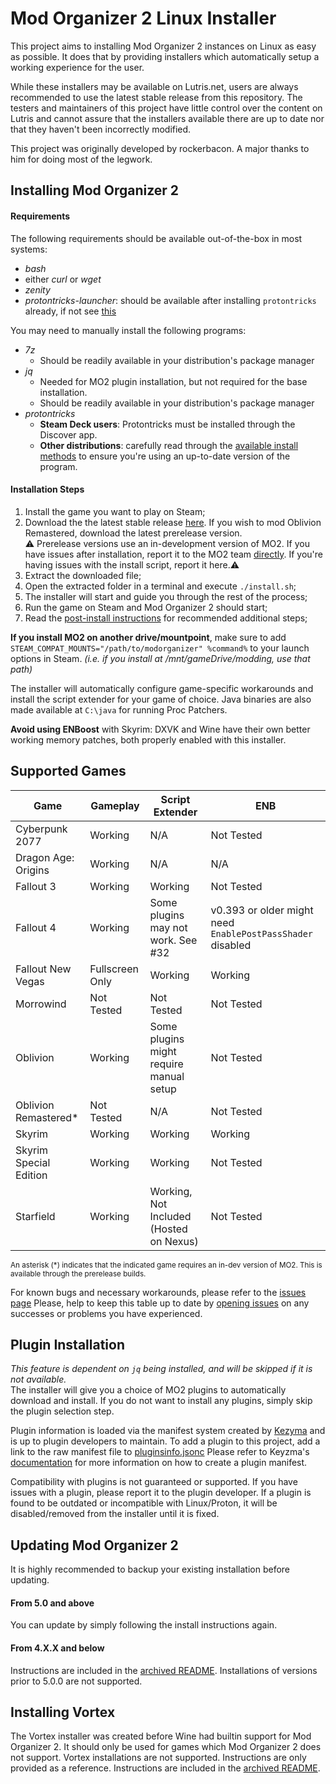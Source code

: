 # Mod Organizer 2 Linux Installer

This project aims to installing Mod Organizer 2 instances on Linux as easy as possible. It does that by providing installers which automatically setup a working experience for the user. 

While these installers may be available on Lutris.net, users are always recommended to use the latest stable release from this repository. The testers and maintainers of this project have little control over the content on Lutris and cannot assure that the installers available there are up to date nor that they haven't been incorrectly modified.

This project was originally developed by rockerbacon. A major thanks to him for doing most of the legwork.

## Installing Mod Organizer 2

#### Requirements

The following requirements should be available out-of-the-box in most systems:
- _bash_
- either _curl_ or _wget_
- _zenity_
- _protontricks-launcher_: should be available after installing `protontricks` already, if not see [this](https://github.com/Matoking/protontricks#desktop)</br>

You may need to manually install the following programs:
- _7z_
    - Should be readily available in your distribution's package manager
- _jq_
    - Needed for MO2 plugin installation, but not required for the base installation. 
    - Should be readily available in your distribution's package manager
- _protontricks_
    - **Steam Deck users**: Protontricks must be installed through the Discover app.
    - **Other distributions**: carefully read through the [available install methods](https://github.com/Matoking/protontricks#installation) to ensure you're using an up-to-date version of the program.

#### Installation Steps
1. Install the game you want to play on Steam;
2. Download the the latest stable release [here](https://github.com/furglitch/modorganizer2-linux-installer/releases/latest). If you wish to mod Oblivion Remastered, download the latest prerelease version.<br/>⚠️ Prerelease versions use an in-development version of MO2. If you have issues after installation, report it to the MO2 team [directly](https://github.com/ModOrganizer2/modorganizer/issues). If you're having issues with the install script, report it here.⚠️
3. Extract the downloaded file;
4. Open the extracted folder in a terminal and execute `./install.sh`;
5. The installer will start and guide you through the rest of the process;
6. Run the game on Steam and Mod Organizer 2 should start;
7. Read the [post-install instructions](post-install.md) for recommended additional steps;

**If you install MO2 on another drive/mountpoint**, make sure to add `STEAM_COMPAT_MOUNTS="/path/to/modorganizer" %command%` to your launch options in Steam. *(i.e. if you install at /mnt/gameDrive/modding, use that path)*

The installer will automatically configure game-specific workarounds and install the script extender for your game of choice. Java binaries are also made available at `C:\java` for running Proc Patchers.

**Avoid using ENBoost** with Skyrim: DXVK and Wine have their own better working memory patches, both properly enabled with this installer.

## Supported Games
| Game                  | Gameplay          | Script Extender                                                                | ENB                                |
|-----------------------|-------------------|--------------------------------------------------------------------------------|------------------------------------|
| Cyberpunk 2077        | Working           | N/A                                                                            | Not Tested                         |
| Dragon Age: Origins   | Working           | N/A                                                                            | N/A                                |
| Fallout 3             | Working           | Working                                                                        | Not Tested                         |
| Fallout 4             | Working           | Some plugins may not work. See #32 | v0.393 or older might need `EnablePostPassShader` disabled  |
| Fallout New Vegas     | Fullscreen Only   | Working                                                                        | Working                            |
| Morrowind             | Not Tested        | Not Tested                                                                     | Not Tested                         |
| Oblivion              | Working           | Some plugins might require manual setup                                        | Not Tested                         |
| Oblivion Remastered*  | Not Tested        | N/A                                                                            | Not Tested                         |
| Skyrim                | Working           | Working                                                                        | Working                            |
| Skyrim Special Edition| Working           | Working                                                                        | Not Tested                         |
| Starfield             | Working           | Working, Not Included (Hosted on Nexus)                                        | Not Tested                         |

<sub>An asterisk (*) indicates that the indicated game requires an in-dev version of MO2. This is available through the prerelease builds.</sub>

For known bugs and necessary workarounds, please refer to the [issues page](https://github.com/furglitch/modorganizer2-linux-installer/issues?q=is:issue+label:bug+)
Please, help to keep this table up to date by [opening issues](https://github.com/furglitch/modorganizer2-linux-installer/issues/new/choose) on any successes or problems you have experienced.

## Plugin Installation
_This feature is dependent on `jq` being installed, and will be skipped if it is not available._<br/>
The installer will give you a choice of MO2 plugins to automatically download and install. If you do not want to install any plugins, simply skip the plugin selection step.

Plugin information is loaded via the manifest system created by [Kezyma](https://github.com/Kezyma) and is up to plugin developers to maintain. To add a plugin to this project, add a link to the raw manifest file to [pluginsinfo.jsonc](./pluginsinfo.jsonc) Please refer to Keyzma's [documentation](https://kezyma.github.io/?p=pluginfinder#new-col) for more information on how to create a plugin manifest.

Compatibility with plugins is not guaranteed or supported. If you have issues with a plugin, please report it to the plugin developer.
If a plugin is found to be outdated or incompatible with Linux/Proton, it will be disabled/removed from the installer until it is fixed.

## Updating Mod Organizer 2

It is highly recommended to backup your existing installation before updating.

#### From 5.0 and above
You can update by simply following the install instructions again.

#### From 4.X.X and below
Instructions are included in the [archived README](https://github.com/furglitch/modorganizer2-linux-installer/blob/master/.github/OLD-README.md#from-4xx-and-below). Installations of versions prior to 5.0.0 are not supported.

## Installing Vortex
The Vortex installer was created before Wine had builtin support for Mod Organizer 2. It should only be used for games which Mod Organizer 2 does not support.
Vortex installations are not supported. Instructions are only provided as a reference.
Instructions are included in the [archived README](https://github.com/furglitch/modorganizer2-linux-installer/blob/master/.github/OLD-README.md#from-4xx-and-below).
